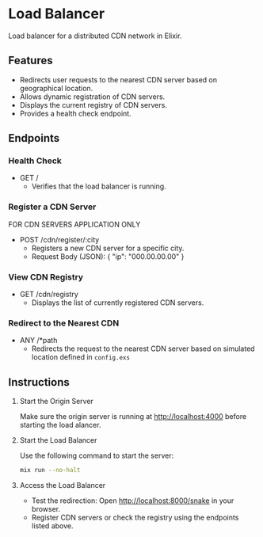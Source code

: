 # Load Balancer

Load balancer for a distributed CDN network in Elixir.

## Features

- Redirects user requests to the nearest CDN server based on geographical location.
- Allows dynamic registration of CDN servers.
- Displays the current registry of CDN servers.
- Provides a health check endpoint.

## Endpoints

### Health Check

- GET /
  - Verifies that the load balancer is running.

### Register a CDN Server

FOR CDN SERVERS APPLICATION ONLY

- POST /cdn/register/:city
  - Registers a new CDN server for a specific city.
  - Request Body (JSON): { "ip": "000.00.00.00" }

### View CDN Registry

- GET /cdn/registry
  - Displays the list of currently registered CDN servers.

### Redirect to the Nearest CDN

- ANY /\*path
  - Redirects the request to the nearest CDN server based on simulated location defined in `config.exs`

## Instructions

1. Start the Origin Server

   Make sure the origin server is running at <http://localhost:4000> before starting the load alancer.

2. Start the Load Balancer

   Use the following command to start the server:

   ```bash
   mix run --no-halt
   ```

3. Access the Load Balancer

   - Test the redirection:
     Open <http://localhost:8000/snake> in your browser.
   - Register CDN servers or check the registry using the endpoints listed above.
